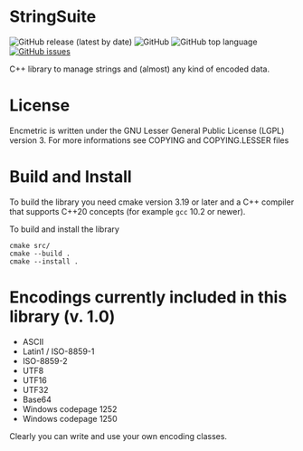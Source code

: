 # StringSuite
![GitHub release (latest by date)](https://img.shields.io/github/v/release/Loara/Encmetric?color=brightgreen)
![GitHub](https://img.shields.io/github/license/Loara/Encmetric?color=blue&label=License&style=plastic)
![GitHub top language](https://img.shields.io/github/languages/top/Loara/Encmetric?color=blue)
[![GitHub issues](https://img.shields.io/github/issues/Loara/Encmetric)](https://github.com/Loara/Encmetric/issues)

C++ library to manage strings and (almost) any kind of encoded data.

# License
Encmetric is written under the GNU Lesser General Public License (LGPL) version 3. For more informations see COPYING and COPYING.LESSER files

# Build and Install
To build the library you need cmake version 3.19 or later and a C++ compiler that supports C++20 concepts (for example `gcc` 10.2 or newer).

To build and install the library

    cmake src/
    cmake --build .
    cmake --install .

# Encodings currently included in this library (v. 1.0)
* ASCII
* Latin1 / ISO-8859-1
* ISO-8859-2
* UTF8
* UTF16
* UTF32
* Base64
* Windows codepage 1252
* Windows codepage 1250

Clearly you can write and use your own encoding classes.

